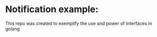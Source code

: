 # Notification example:

This repo was created to exemplify the use and power of interfaces in golang
